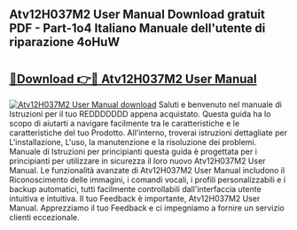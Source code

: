 ## Atv12H037M2 User Manual Download gratuit PDF - Part-1o4 Italiano Manuale dell'utente di riparazione 4oHuW

# <h2><a href="http://dfgwqq.blite.top/?on=Atv12H037M2+User+Manual">🔗Download 👉🔴 Atv12H037M2 User Manual</a></h2>

[![Atv12H037M2 User Manual download](https://i.imgur.com/lujVjoI.png)](http://dfgwqq.blite.top/?on=Atv12H037M2+User+Manual)
Saluti e benvenuto nel manuale di Istruzioni per il tuo REDDDDDDD appena acquistato. Questa guida ha lo scopo di aiutarti a navigare facilmente tra le caratteristiche e le caratteristiche del tuo Prodotto. All'interno, troverai istruzioni dettagliate per L'installazione, L'uso, la manutenzione e la risoluzione dei problemi. Manuale di Istruzioni per principianti questa guida è progettata per i principianti per utilizzare in sicurezza il loro nuovo Atv12H037M2 User Manual. Le funzionalità avanzate di Atv12H037M2 User Manual includono il Riconoscimento delle immagini, i comandi vocali, i profili personalizzabili e i backup automatici, tutti facilmente controllabili dall'interfaccia utente intuitiva e intuitiva. Il tuo Feedback è importante, Atv12H037M2 User Manual. Apprezziamo il tuo Feedback e ci impegniamo a fornire un servizio clienti eccezionale.
